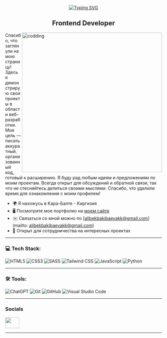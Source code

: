 <p align="center">
  <a href="https://git.io/typing-svg" target="_blank">
    <img src="https://readme-typing-svg.demolab.com?font=Arial&weight=900&size=35&duration=4000&pause=500&color=744FC6&background=FF000000&left=true&vCenter=true&width=635&height=70&lines=Привет%2C+я+Али" alt="Typing SVG">
  </a>
<h2 align="center">Frontend Developer</h2>
  <img src="https://mir-s3-cdn-cf.behance.net/project_modules/disp/601014116770475.6068beff4640a.gif" min-width="450px" max-width="450px" width="450px" align="right" alt="codding"/>
   
Спасибо, что заглянули на мою страницу! Здесь я демонстрирую свои проекты в области веб-разработки. Моя цель — писать аккуратный, организованный код, готовый к расширению. Я буду рад любым идеям и предложениям по моим проектам. Всегда открыт для обсуждений и обратной связи, так что не стесняйтесь делиться своими мыслями. Спасибо, что уделили время для ознакомления с моим профилем!

* 🌍  Я нахожусь в Кара-Балте - Киргизия 
* 🖥️  Посмотрите мое портфолио на [моем сайте](https://YaArmesha.github.io/portfolio/)
* ✉️  Связаться со мной можно по [alibekbakibaevakk@gmail.com](mailto: alibekbakibaevakk@gmail.com)
* 🤝  Открыт для сотрудничества на интересных проектах
<hr>

### 💻 Tech Stack:

![HTML5](https://img.shields.io/badge/HTML5-E34F26?style=for-the-badge&logo=html5&logoColor=white)
![CSS3](https://img.shields.io/badge/CSS3-1572B6?style=for-the-badge&logo=css3&logoColor=white)
![SASS](https://img.shields.io/badge/SASS-C69?style=for-the-badge&logo=SASS&logoColor=white)
![Tailwind CSS](https://img.shields.io/badge/Tailwind_CSS-38B2AC?style=for-the-badge&logo=tailwind-css&logoColor=white)
![JavaScript](https://img.shields.io/badge/Javascript-F7DF1E?style=for-the-badge&logo=javascript&logoColor=black)
![Python](https://img.shields.io/badge/Python-3776AB?style=for-the-badge&logo=python&logoColor=white)
<hr>

### 🛠 Tools:

![ChatGPT](https://img.shields.io/badge/chatGPT-74aa9c?style=for-the-badge&logo=openai&logoColor=white)
![Git](https://img.shields.io/badge/git-%23F05033.svg?style=for-the-badge&logo=git&logoColor=white)
![GitHub](https://img.shields.io/badge/github-%23121011.svg?style=for-the-badge&logo=github&logoColor=white)
![Visual Studio Code](https://img.shields.io/badge/VS_Code-0078D4?style=for-the-badge&logo=visual%20studio%20code&logoColor=white)
<hr>

### Socials
<p align="left"> <a href="https://t.me/@Aruka_alola" target="_blank" rel="noreferrer"><img src="https://logohistory.net/wp-content/uploads/2022/10/Telegram-logo.png" width="45" height="35" /></a> </p>
<hr>
